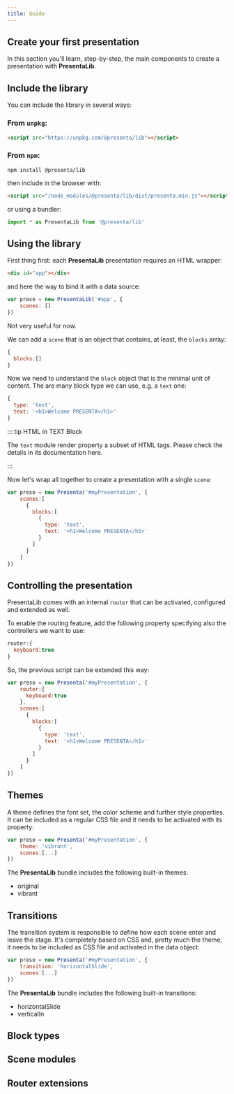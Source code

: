 ```yaml
---
title: Guide
---
```


## Create your first presentation

In this section you'll learn, step-by-step, the main components to create a presentation with **PresentaLib**.

## Include the library

You can include the library in several ways: 

### From `unpkg`:

```html
<script src="https://unpkg.com/@presenta/lib"></script>
```

### From `npm`:

```shell
npm install @presenta/lib
```

then include in the browser with:

```html
<script src="/node_modules/@presenta/lib/dist/presenta.min.js"></script>
```

or using a bundler:

```js
import * as PresentaLib from '@presenta/lib'
```



## Using the library

First thing first: each **PresentaLib** presentation requires an HTML wrapper:

```html
<div id="app"></div>
```

and here the way to bind it with a data source: 

```js
var preso = new PresentaLib('#app', {
    scenes: []
})
```

Not very useful for now. 

We can add a `scene` that is an object that contains, at least, the `blocks` array:

```js
{
  blocks:[]
}
```

Now we need to understand the `block` object that is the minimal unit of content. The are many block type we can use, e.g. a `text` one:

```js
{
  type: 'text',
  text: '<h1>Welcome PRESENTA</h1>'
}
```

::: tip HTML in TEXT Block

The `text` module render property a subset of HTML tags. Please check the details in its documentation here.

:::

Now let's wrap all together to create a presentation with a single `scene`:

```js
var preso = new Presenta('#myPresentation', {
    scenes:[
      {
        blocks:[
          {
            type: 'text',
            text: '<h1>Welcome PRESENTA</h1>'
          }
        ]
      }
    ]
})
```

## Controlling the presentation

PresentaLib comes with an internal `router` that can be activated, configured and extended as well.

To enable the routing feature, add the following property specifying also the controllers we want to use:

```js
router:{
  keyboard:true
}
```

So, the previous script can be extended this way:

```js
var preso = new Presenta('#myPresentation', {
  	router:{
      keyboard:true
    },
    scenes:[
      {
        blocks:[
          {
            type: 'text',
            text: '<h1>Welcome PRESENTA</h1>'
          }
        ]
      }
    ]
})
```



## Themes

A theme defines the font set, the color scheme and further style properties. It can be included as a regular CSS file and it needs to be activated with its property:

```javascript
var preso = new Presenta('#myPresentation', {
  	theme: 'vibrant',
    scenes:[...]
})
```

The **PresentaLib** bundle includes the following built-in themes:

- original
- vibrant

## Transitions

The transition system is responsible to define how each scene enter and leave the stage. It's completely based on CSS and, pretty much the theme, it needs to be included as CSS file and activated in the data object:

```javascript
var preso = new Presenta('#myPresentation', {
  	transition: 'horizontalSlide',
    scenes:[...]
})
```

The **PresentaLib** bundle includes the following built-in transitions:

- horizontalSlide
- verticalIn

## Block types

## Scene modules

## Router extensions



